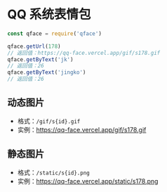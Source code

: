 # QQ 系统表情包

```js
const qface = require('qface')

qface.getUrl(178)
// 返回值：https://qq-face.vercel.app/gif/s178.gif
qface.getByText('jk')
// 返回值：26
qface.getByText('jingko')
// 返回值：26
```

## 动态图片

- 格式：`/gif/s{id}.gif`
- 实例：https://qq-face.vercel.app/gif/s178.gif

## 静态图片

- 格式：`/static/s{id}.png`
- 实例：https://qq-face.vercel.app/static/s178.png
